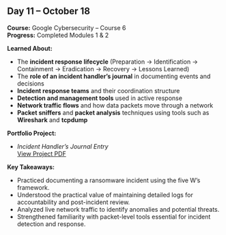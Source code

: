 ## Day 11 – October 18

**Course:** Google Cybersecurity – Course 6  
**Progress:** Completed Modules 1 & 2  

**Learned About:**
- The **incident response lifecycle** (Preparation → Identification → Containment → Eradication → Recovery → Lessons Learned)  
- The **role of an incident handler’s journal** in documenting events and decisions  
- **Incident response teams** and their coordination structure  
- **Detection and management tools** used in active response  
- **Network traffic flows** and how data packets move through a network  
- **Packet sniffers** and **packet analysis** techniques using tools such as **Wireshark** and **tcpdump**

**Portfolio Project:**  
- *Incident Handler’s Journal Entry*  
  [View Project PDF](../incident-response/Incident%20handler's%20journal%20entry.pdf)

**Key Takeaways:**
- Practiced documenting a ransomware incident using the five W’s framework.  
- Understood the practical value of maintaining detailed logs for accountability and post-incident review.  
- Analyzed live network traffic to identify anomalies and potential threats.  
- Strengthened familiarity with packet-level tools essential for incident detection and response.
